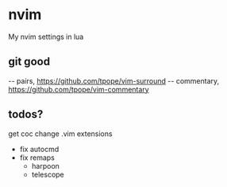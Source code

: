 # nvim

My nvim settings in lua

## git good

-- pairs, <https://github.com/tpope/vim-surround>
-- commentary, <https://github.com/tpope/vim-commentary>

## todos?

get coc
change .vim extensions

- fix autocmd
- fix remaps
  - harpoon
  - telescope
